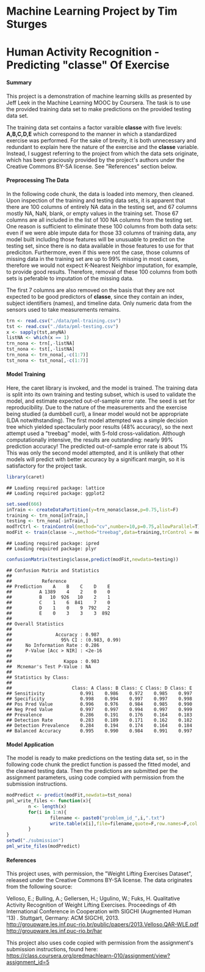 Machine Learning Project by Tim Sturges
============================================================
Human Activity Recognition - Predicting "classe" Of Exercise
============================================================

#### Summary
This project is a demonstration of machine learning skills as presented by Jeff 
Leek in the Machine Learning MOOC by Coursera. The task is to use the provided 
training data set to make predictions on the provided testing data set. 

The training data set contains a factor varaible **classe** with five levels: 
**A,B,C,D,E** which correspond to the manner in which a standardized exercise 
was performed. For the sake of brevity, it is both unnecessary and redundant to 
explain here the nature of the exercise and the **classe** variable. Instead, I 
suggest referring to the project from which the data sets originate, which has 
been graciously provided by the project's authors under the Creative Commons 
BY-SA license. See "References" section below.

#### Preprocessing The Data
In the following code chunk, the data is loaded into memory, then cleaned. Upon 
inspection of the training and testing data sets, it is apparent that there 
are 100 columns of entirely NA data in the testing set, and 67 columns mostly 
NA, NaN, blank, or empty values in the training set. Those 67 columns are all 
included in the list of 100 NA columns from the testing set. One reason is 
sufficient to eliminate these 100 columns from both data sets: even if we were 
able impute data for those 33 columns of training data, any model built 
including those features will be unusuable to predict on the testing set, since 
there is no data available in those features to use for that prediciton. 
Furthermore, even if this were not the case, those columns of missing data in 
the training set are up to 99% missing in most cases, therefore we would not 
expect K-Nearest Neighbor imputation, for example, to provide good results. 
Therefore, removal of these 100 columns from both sets is peferable to 
imputation of the missing data.

The first 7 columns are also removed on the basis that they are not expected to 
be good predictors of **classe**, since they contain an index, subject 
identifiers (names), and timeline data. Only numeric data from the sensors used 
to take measurements remains.

```r
trn <- read.csv("./data/pml-training.csv")
tst <- read.csv("./data/pml-testing.csv")
x <- sapply(tst,anyNA)
listNA <- which(x == 1)
trn_nona <- trn[,-listNA]
tst_nona <- tst[,-listNA]
trn_nona <- trn_nona[,-c(1:7)]
tst_nona <- tst_nona[,-c(1:7)]
```

#### Model Training
Here, the caret library is invoked, and the model is trained. The training data 
is split into its own training and testing subset, which is used to validate 
the model, and estimate expected out-of-sample error rate. The seed is set for 
reproducibility. Due to the nature of the measurements and the exercise being 
studied (a dumbbell curl), a linear model would not be appropriate (LDA 
notwithstanding). The first model attempted was a simple decision tree which 
yielded spectacularly poor results (48% accuracy), so the next attempt used a 
"treebag" model, with 5-fold cross-validation. Although computationally 
intensive, the results are outstanding: nearly 99% prediction accuracy! The 
predicted out-of-sample error rate is about 1% This was only the second model 
attempted, and it is unlikely that other models will predict with better 
accuracy by a significant margin, so it is satisfactory for the project task. 


```r
library(caret)
```

```
## Loading required package: lattice
## Loading required package: ggplot2
```

```r
set.seed(666)
inTrain <- createDataPartition(y=trn_nona$classe,p=0.75,list=F)
training <- trn_nona[inTrain,]
testing <- trn_nona[-inTrain,]
modTrCtrl <- trainControl(method="cv",number=10,p=0.75,allowParallel=T)
modFit <- train(classe ~.,method="treebag",data=training,trControl = modTrCtrl)
```

```
## Loading required package: ipred
## Loading required package: plyr
```

```r
confusionMatrix(testing$classe,predict(modFit,newdata=testing))
```

```
## Confusion Matrix and Statistics
## 
##           Reference
## Prediction    A    B    C    D    E
##          A 1389    4    2    0    0
##          B   10  926   10    2    1
##          C    1    6  841    7    0
##          D    1    0    9  792    2
##          E    0    3    3    3  892
## 
## Overall Statistics
##                                        
##                Accuracy : 0.987        
##                  95% CI : (0.983, 0.99)
##     No Information Rate : 0.286        
##     P-Value [Acc > NIR] : <2e-16       
##                                        
##                   Kappa : 0.983        
##  Mcnemar's Test P-Value : NA           
## 
## Statistics by Class:
## 
##                      Class: A Class: B Class: C Class: D Class: E
## Sensitivity             0.991    0.986    0.972    0.985    0.997
## Specificity             0.998    0.994    0.997    0.997    0.998
## Pos Pred Value          0.996    0.976    0.984    0.985    0.990
## Neg Pred Value          0.997    0.997    0.994    0.997    0.999
## Prevalence              0.286    0.191    0.176    0.164    0.183
## Detection Rate          0.283    0.189    0.171    0.162    0.182
## Detection Prevalence    0.284    0.194    0.174    0.164    0.184
## Balanced Accuracy       0.995    0.990    0.984    0.991    0.997
```

#### Model Application
The model is ready to make predictions on the testing data set, so in the 
following code chunk the predict function is passed the fitted model, and the 
cleaned testing data. Then the predictions are submitted per the assignment 
parameters, using code compied with permission from the submission instructions. 

```r
modPredict <- predict(modFit,newdata=tst_nona)
pml_write_files <- function(x){
        n <- length(x)
        for(i in 1:n){
                filename <- paste0("problem_id_",i,".txt")
                write.table(x[i],file=filename,quote=F,row.names=F,col.names=F)
        }
}
setwd("./submission")
pml_write_files(modPredict)
```

#### References
This project uses, with permission, the "Weight Lifting Exercises Dataset", 
released under the Creative Commons BY-SA license. The data originates from the 
following source:

Velloso, E.; Bulling, A.; Gellersen, H.; Ugulino, W.; Fuks, H. Qualitative 
Activity Recognition of Weight Lifting Exercises. Proceedings of 4th 
International Conference in Cooperation with SIGCHI (Augmented Human '13) . 
Stuttgart, Germany: ACM SIGCHI, 2013.  
http://groupware.les.inf.puc-rio.br/public/papers/2013.Velloso.QAR-WLE.pdf  
http://groupware.les.inf.puc-rio.br/har  

This project also uses code copied with permission from the assignment's 
submission instructions, found here:  
https://class.coursera.org/predmachlearn-010/assignment/view?assignment_id=5

